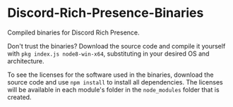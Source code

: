 # Discord-Rich-Presence-Binaries
Compiled binaries for Discord Rich Presence.

Don't trust the binaries? Download the source code and compile it yourself with `pkg index.js node8-win-x64`, substituting in your desired OS and architecture.

To see the licenses for the software used in the binaries, download the source code and use `npm install` to install all dependencies. The licenses will be available in each module's folder in the `node_modules` folder that is created.
